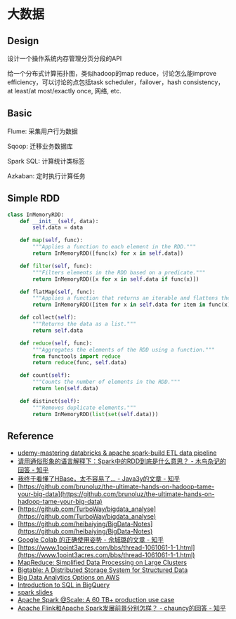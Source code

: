 # 大数据

## Design

设计一个操作系统内存管理分页分段的API

给一个分布式计算拓扑图，类似hadoop的map reduce，讨论怎么能improve efficiency，可以讨论的点包括task scheduler，failover，hash consistency，at least/at most/exactly once, 网络, etc.

## Basic

Flume: 采集用户行为数据

Sqoop: 迁移业务数据库

Spark SQL: 计算统计类标签

Azkaban: 定时执行计算任务

## Simple RDD

```python
class InMemoryRDD:
    def __init__(self, data):
        self.data = data

    def map(self, func):
        """Applies a function to each element in the RDD."""
        return InMemoryRDD([func(x) for x in self.data])

    def filter(self, func):
        """Filters elements in the RDD based on a predicate."""
        return InMemoryRDD([x for x in self.data if func(x)])

    def flatMap(self, func):
        """Applies a function that returns an iterable and flattens the result."""
        return InMemoryRDD([item for x in self.data for item in func(x)])

    def collect(self):
        """Returns the data as a list."""
        return self.data

    def reduce(self, func):
        """Aggregates the elements of the RDD using a function."""
        from functools import reduce
        return reduce(func, self.data)

    def count(self):
        """Counts the number of elements in the RDD."""
        return len(self.data)

    def distinct(self):
        """Removes duplicate elements."""
        return InMemoryRDD(list(set(self.data)))
```

## Reference

- [udemy-mastering databricks & apache spark-build ETL data pipeline](https://www.bilibili.com/video/BV1LU4y1s7ac/)
- [请用通俗形象的语言解释下：Spark中的RDD到底是什么意思？ - 木鸟杂记的回答 - 知乎](https://www.zhihu.com/question/37437257/answer/2571373097)
- [我终于看懂了HBase，太不容易了... - Java3y的文章 - 知乎](https://zhuanlan.zhihu.com/p/145551967)
- [https://github.com/brunoluz/the-ultimate-hands-on-hadoop-tame-your-big-data](https://github.com/brunoluz/the-ultimate-hands-on-hadoop-tame-your-big-data)
- [https://github.com/TurboWay/bigdata_analyse](https://github.com/TurboWay/bigdata_analyse)
- [https://github.com/heibaiying/BigData-Notes](https://github.com/heibaiying/BigData-Notes)
- [Google Colab 的正确使用姿势 - 佘城璐的文章 - 知乎](https://zhuanlan.zhihu.com/p/218133131)
- [https://www.1point3acres.com/bbs/thread-1061061-1-1.html](https://www.1point3acres.com/bbs/thread-1061061-1-1.html)
- [MapReduce: Simplified Data Processing on Large Clusters](https://static.googleusercontent.com/media/research.google.com/en//archive/mapreduce-osdi04.pdf)
- [Bigtable: A Distributed Storage System for Structured Data](https://static.googleusercontent.com/media/research.google.com/en//archive/bigtable-osdi06.pdf)
- [Big Data Analytics Options on AWS](https://docs.aws.amazon.com/whitepapers/latest/big-data-analytics-options/welcome.html)
- [Introduction to SQL in BigQuery](https://cloud.google.com/bigquery/docs/introduction-sql)
- [spark slides](https://www.slideshare.net/slideshow/apache-spark-41998200/41998200#6)
- [Apache Spark @Scale: A 60 TB+ production use case](https://engineering.fb.com/2016/08/31/core-infra/apache-spark-scale-a-60-tb-production-use-case/)
- [Apache Flink和Apache Spark发展前景分别怎样？ - chauncy的回答 - 知乎](https://www.zhihu.com/question/30151872/answer/640568211)
